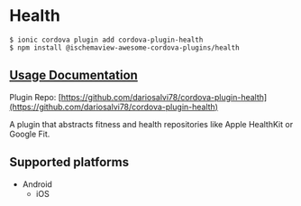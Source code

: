 # Health

```
$ ionic cordova plugin add cordova-plugin-health
$ npm install @ischemaview-awesome-cordova-plugins/health
```

## [Usage Documentation](https://danielsogl.gitbook.io/awesome-cordova-plugins/plugins/health/)

Plugin Repo: [https://github.com/dariosalvi78/cordova-plugin-health](https://github.com/dariosalvi78/cordova-plugin-health)

A plugin that abstracts fitness and health repositories like Apple HealthKit or Google Fit.

## Supported platforms

- Android
  - iOS
  


